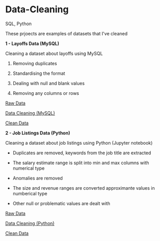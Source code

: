 # Data-Cleaning
SQL, Python

These prjoects are examples of datasets that I've cleaned

**1 - Layoffs Data (MySQL)**

Cleaning a dataset about layoffs using MySQL

1. Removing duplicates

2. Standardising the format

3. Dealing with null and blank values

4. Removing any columns or rows 

[Raw Data](https://github.com/mattclark186/Data-Cleaning/blob/main/Layoffs%20Data%20RAW.csv)

[Data Cleaning (MySQL)](https://github.com/mattclark186/Data-Cleaning/blob/main/Layoffs%20Data%20Cleaning.sql)

[Clean Data](https://github.com/mattclark186/Data-Cleaning/blob/main/Layoffs%20Data%20CLEAN.csv)




**2 - Job Listings Data (Python)**

Cleaning a dataset about job listings using Python (Jupyter notebook)

- Duplicates are removed, keywords from the job title are extracted

- The salary estimate range is split into min and max columns with numerical type

- Anomalies are removed

- The size and revenue ranges are converted approximante values in numberical type

- Other null or problematic values are dealt with

[Raw Data](https://github.com/mattclark186/Data-Cleaning/blob/main/Job%20Listings%20Data%20RAW.csv)

[Data Cleaning (Python)](https://github.com/mattclark186/Data-Cleaning/blob/main/Job%20Listings%20Data%20Cleaning.ipynb)

[Clean Data](https://github.com/mattclark186/Data-Cleaning/blob/main/Job%20Listings%20Data%20CLEAN.csv)
